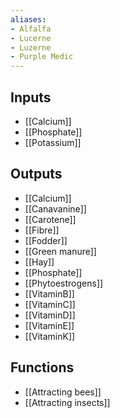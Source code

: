 ```yaml
---
aliases:
- Alfalfa
- Lucerne
- Luzerne
- Purple Medic
---
```


## Inputs
 - [[Calcium]]
 - [[Phosphate]]
 - [[Potassium]]

## Outputs
- [[Calcium]]
- [[Canavanine]]
- [[Carotene]]
- [[Fibre]]
- [[Fodder]]
- [[Green manure]]
- [[Hay]]
- [[Phosphate]]
- [[Phytoestrogens]]
- [[VitaminB]]
- [[VitaminC]]
- [[VitaminD]]
- [[VitaminE]]
- [[VitaminK]]

## Functions
- [[Attracting bees]]
- [[Attracting insects]]